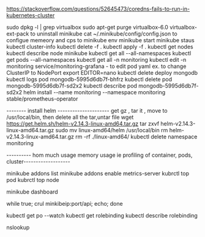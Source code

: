 https://stackoverflow.com/questions/52645473/coredns-fails-to-run-in-kubernetes-cluster

sudo dpkg -l | grep virtualbox
sudo  apt-get purge virtualbox-6.0 virtualbox-ext-pack  to  uninstall minikube
cat ~/.minikube/config/config.json   to configue memeory and cps to minikube
env
minikube start
minikube staus
kubectl cluster-info
kubectl delete -f .
kubectl apply -f .
kubectl get nodes
kubectl describe node  minikube
kubectl get all --all-namespaces
kubectl get pods --all-namespaces
kubectl get all -n monitoring
kubectl edit -n monitoring service/monitoring-grafana    - to  edit pod yaml ex. to change ClusterIP to NodePort
export EDITOR=nano
kubectl delete deploy mongodb
kubectl logs pod  mongodb-5995d6db7f-bhfrz
kubectl delete pod mongodb-5995d6db7f-sd2x2
kubectl describe pod mongodb-5995d6db7f-sd2x2 
helm install --name monitoring --namespace monitoring stable/prometheus-operator

-------- install helm --------------------- get gz , tar it , move to /usr/local/bin, then delete all the tar,untar file
wget https://get.helm.sh/helm-v2.14.3-linux-amd64.tar.gz
tar zxvf helm-v2.14.3-linux-amd64.tar.gz 
sudo mv linux-amd64/helm /usr/local/bin
rm helm-v2.14.3-linux-amd64.tar.gz
rm -rf ./linux-amd64/
kubectl delete namespace monitoring

---------- hom much usage memory usage ie profiling of container, pods, cluster-------------------

minikube addons list
minikube addons enable metrics-server
kubrctl top pod
kubrctl top node

minikube dashboard

while true; crul minkibeip:port/api; echo; done

kubectl get po --watch
kubectl get rolebinding
kubectl describe rolebinding <rolebinding-name>
 
nslookup <service-name>









